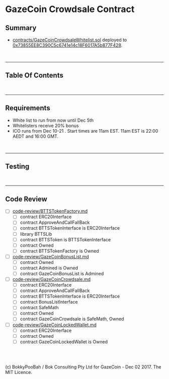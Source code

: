# GazeCoin Crowdsale Contract

## Summary

* [contracts/GazeCoinCrowdsaleWhitelist.sol](contracts/GazeCoinCrowdsaleWhitelist.sol) deployed to [0x73855EE8C390C5c6741e14c18F6017A5b877F428](https://etherscan.io/address/0x73855ee8c390c5c6741e14c18f6017a5b877f428#code).

<br />

<hr />

## Table Of Contents

<br />

<hr />

## Requirements

* White list to run from now until Dec 5th
* Whitelisters receive 20% bonus
* ICO runs from Dec 10-21 . Start times are 11am EST. 11am EST is 22:00 AEDT and 16:00 GMT.


<br />

<hr />

## Testing

<br />

<hr />

## Code Review

* [ ] [code-review/BTTSTokenFactory.md](code-review/BTTSTokenFactory.md)
  * [ ] contract ERC20Interface
  * [ ] contract ApproveAndCallFallBack
  * [ ] contract BTTSTokenInterface is ERC20Interface
  * [ ] library BTTSLib
  * [ ] contract BTTSToken is BTTSTokenInterface
  * [ ] contract Owned
  * [ ] contract BTTSTokenFactory is Owned
* [ ] [code-review/GazeCoinBonusList.md](code-review/GazeCoinBonusList.md)
  * [ ] contract Owned
  * [ ] contract Admined is Owned
  * [ ] contract GazeCoinBonusList is Admined
* [ ] [code-review/GazeCoinCrowdsale.md](code-review/GazeCoinCrowdsale.md)
  * [ ] contract ERC20Interface
  * [ ] contract ApproveAndCallFallBack
  * [ ] contract BTTSTokenInterface is ERC20Interface
  * [ ] contract BonusListInterface
  * [ ] contract SafeMath
  * [ ] contract Owned
  * [ ] contract GazeCoinCrowdsale is SafeMath, Owned
* [ ] [code-review/GazeCoinLockedWallet.md](code-review/GazeCoinLockedWallet.md)
  * [ ] contract ERC20Interface
  * [ ] contract Owned
  * [ ] contract GazeCoinLockedWallet is Owned

<br />

<br />

(c) BokkyPooBah / Bok Consulting Pty Ltd for GazeCoin - Dec 02 2017. The MIT Licence.
